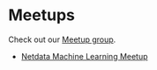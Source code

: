 # Meetups

Check out our [Meetup group](https://www.meetup.com/netdata-infrastructure-monitoring-meetup-group/).

- [Netdata Machine Learning Meetup](https://www.meetup.com/netdata-infrastructure-monitoring-meetup-group/events/286243158/)